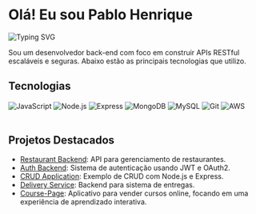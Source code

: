 # Olá! Eu sou Pablo Henrique

![Typing SVG](https://readme-typing-svg.herokuapp.com?font=Jetbrains+mono&size=40&duration=3000&color=33FF33&center=true&vCenter=true&width=500&height=100&lines=BBem-vindo+ao+meu+GitHub!;Back-end+Developer;Apaixonado+por+Node.js)

Sou um desenvolvedor back-end com foco em construir APIs RESTful escaláveis e seguras. Abaixo estão as principais tecnologias que utilizo.

## Tecnologias

<div style="display: inline_block">
  <img align="center" alt="JavaScript" src="https://img.shields.io/badge/JavaScript-F7DF1E?style=for-the-badge&logo=javascript&logoColor=black" />
  <img align="center" alt="Node.js" src="https://img.shields.io/badge/Node.js-43853D?style=for-the-badge&logo=node.js&logoColor=white" />
  <img align="center" alt="Express" src="https://img.shields.io/badge/Express-000000?style=for-the-badge&logo=express&logoColor=white" />
  <img align="center" alt="MongoDB" src="https://img.shields.io/badge/MongoDB-47A248?style=for-the-badge&logo=mongodb&logoColor=white" />
  <img align="center" alt="MySQL" src="https://img.shields.io/badge/MySQL-00758F?style=for-the-badge&logo=mysql&logoColor=white" />
  <img align="center" alt="Git" src="https://img.shields.io/badge/Git-F05032?style=for-the-badge&logo=git&logoColor=white" />
  <img align="center" alt="AWS" src="https://img.shields.io/badge/AWS-FF9900?style=for-the-badge&logo=amazonaws&logoColor=white" />
</div><br/>

## Projetos Destacados
- [Restaurant Backend](https://github.com/pablopastuchenko/restaurant-backend): API para gerenciamento de restaurantes.
- [Auth Backend](https://github.com/pablopastuchenko/auth-backend): Sistema de autenticação usando JWT e OAuth2.
- [CRUD Application](https://github.com/pablopastuchenko/crud-application): Exemplo de CRUD com Node.js e Express.
- [Delivery Service](https://github.com/pablopastuchenko/delivery-service): Backend para sistema de entregas.
- [Course-Page](https://github.com/pablopastuchenko/Course-Page): Aplicativo para vender cursos online, focando em uma experiência de aprendizado interativa.
